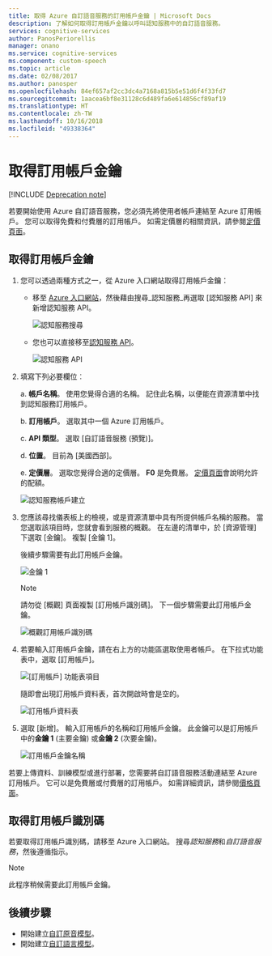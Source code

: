 ```yaml
---
title: 取得 Azure 自訂語音服務的訂用帳戶金鑰 | Microsoft Docs
description: 了解如何取得訂用帳戶金鑰以呼叫認知服務中的自訂語音服務。
services: cognitive-services
author: PanosPeriorellis
manager: onano
ms.service: cognitive-services
ms.component: custom-speech
ms.topic: article
ms.date: 02/08/2017
ms.author: panosper
ms.openlocfilehash: 84ef657af2cc3dc4a7168a815b5e51d6f4f33fd7
ms.sourcegitcommit: 1aacea6bf8e31128c6d489fa6e614856cf89af19
ms.translationtype: HT
ms.contentlocale: zh-TW
ms.lasthandoff: 10/16/2018
ms.locfileid: "49338364"
---
```

# <a name="obtain-subscription-keys"></a>取得訂用帳戶金鑰

[!INCLUDE [Deprecation note](../../../../includes/cognitive-services-custom-speech-deprecation-note.md)]

若要開始使用 Azure 自訂語音服務，您必須先將使用者帳戶連結至 Azure 訂用帳戶。 您可以取得免費和付費層的訂用帳戶。 如需定價層的相關資訊，請參閱[定價頁面](https://www.microsoft.com/cognitive-services/en-us/pricing)。

## <a name="get-a-subscription-key"></a>取得訂用帳戶金鑰
1. 您可以透過兩種方式之一，從 Azure 入口網站取得訂用帳戶金鑰：

    * 移至 [Azure 入口網站](https://ms.portal.azure.com)，然後藉由搜尋_認知服務_再選取 [認知服務 API] 來新增認知服務 API。

      ![認知服務搜尋](../../../media/cognitive-services/custom-speech-service/custom-speech-azure-subscription.png)

    * 您也可以直接移至[認知服務 API](https://ms.portal.azure.com/#create/Microsoft.CognitiveServices)。

        ![認知服務 API](../../../media/cognitive-services/custom-speech-service/custom-speech-azure-subscription2.png)

    
1. 填寫下列必要欄位︰

      a. **帳戶名稱**。 使用您覺得合適的名稱。 記住此名稱，以便能在資源清單中找到認知服務訂用帳戶。

      b. **訂用帳戶**。 選取其中一個 Azure 訂用帳戶。

      c. **API 類型**。 選取 [自訂語音服務 (預覽)]。

      d. **位置**。 目前為 [美國西部]。

      e. **定價層**。 選取您覺得合適的定價層。 **F0** 是免費層。 [定價頁面](https://www.microsoft.com/cognitive-services/en-us/pricing)會說明允許的配額。

      ![認知服務帳戶建立](../../../media/cognitive-services/custom-speech-service/custom-speech-azure-cris-blade.png)

1. 您應該尋找儀表板上的檢視，或是資源清單中具有所提供帳戶名稱的服務。 當您選取該項目時，您就會看到服務的概觀。 在左邊的清單中，於 [資源管理] 下選取 [金鑰]。 複製 [金鑰 1]。

      後續步驟需要有此訂用帳戶金鑰。

      ![金鑰 1](../../../media/cognitive-services/custom-speech-service/custom-speech-azure-cris-keys2.png)

      > [!NOTE]
      > 請勿從 [概觀] 頁面複製 [訂用帳戶識別碼]。 下一個步驟需要此訂用帳戶金鑰。
      >

      ![概觀訂用帳戶識別碼](../../../media/cognitive-services/custom-speech-service/custom-speech-azure-cris-keys.png)

1. 若要輸入訂用帳戶金鑰，請在右上方的功能區選取使用者帳戶。 在下拉式功能表中，選取 [訂用帳戶]。

      ![[訂用帳戶] 功能表項目](../../../media/cognitive-services/custom-speech-service/custom-speech-subscription-selection.png)

    隨即會出現訂用帳戶資料表，首次開啟時會是空的。

    ![訂用帳戶資料表](../../../media/cognitive-services/custom-speech-service/custom-speech-subscription-list.png)

1. 選取 [新增]。 輸入訂用帳戶的名稱和訂用帳戶金鑰。 此金鑰可以是訂用帳戶中的**金鑰 1** (主要金鑰) 或**金鑰 2** (次要金鑰)。

      ![訂用帳戶金鑰名稱](../../../media/cognitive-services/custom-speech-service/custom-speech-enter-subsciption.png)

若要上傳資料、訓練模型或進行部署，您需要將自訂語音服務活動連結至 Azure 訂用帳戶。 它可以是免費層或付費層的訂用帳戶。 如需詳細資訊，請參閱[價格頁面](https://www.microsoft.com/cognitive-services/en-us/pricing)。

## <a name="get-a-subscription-id"></a>取得訂用帳戶識別碼
若要取得訂用帳戶識別碼，請移至 Azure 入口網站。 搜尋*認知服務*和*自訂語音服務*，然後遵循指示。

> [!NOTE]
> 此程序稍候需要此訂用帳戶金鑰。
>

## <a name="next-steps"></a>後續步驟
* 開始建立[自訂原音模型](cognitive-services-custom-speech-create-acoustic-model.md)。
* 開始建立[自訂語言模型](cognitive-services-custom-speech-create-language-model.md)。

